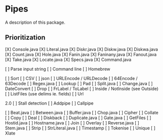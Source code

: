 # Pipes

A description of this package.

## Prioritization

[X] Console.java
[X] Literal.java
[X] Diskr.java
[X] Diskw.java
[X] Diskwa.java
[X] Count.java
[X] Hole.java
[X] Fanin.java
[X] Faninany.java
[X] Fanout.java
[X] Take.java
[X] Locate.java
[X] Specs.java
[X] Command.java

[ ] Parse input string
[ ] Command line
[ ] Homebrew

[ ] Sort
[ ] CSV
[ ] json
[ ] URLEncode / URLDecode
[ ] 64Encode / 63Decode
[ ] Regex.java
[ ] Lookup
[ ] Pad
[ ] Split.java
[ ] Change.java
[ ] DateConvert
[ ] Drop
[ ] FrLabel / ToLabel
[ ] Inside / NotInside (see Outside)
[ ] ListFiles (use delims ie. fields)
[ ] Url


2.0
[ ] Stall detection
[ ] Addpipe
[ ] Callpipe

[ ] Beat.java
[ ] Between.java
[ ] Buffer.java
[ ] Chop.java
[ ] Cipher
[ ] Collate
[ ] Copy
[ ] Deal
[ ] Diskback
[ ] Duplicate.java
[ ] Gate.java
[ ] GetFiles
[ ] Hostid.java
[ ] Hostname.java
[ ] Join
[ ] Overlay
[ ] Reverse.java
[ ] Stem.java
[ ] Strip
[ ] StrLiteral.java
[ ] Timestamp
[ ] Tokenise
[ ] Unique
[ ] Xlate
